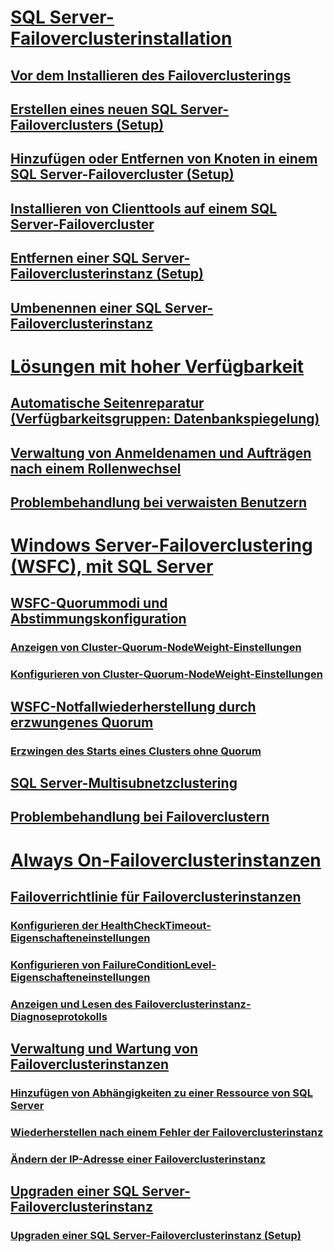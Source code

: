 # [SQL Server-Failoverclusterinstallation](install/sql-server-failover-cluster-installation.md)  
## [Vor dem Installieren des Failoverclusterings](install/before-installing-failover-clustering.md)  
## [Erstellen eines neuen SQL Server-Failoverclusters (Setup)](install/create-a-new-sql-server-failover-cluster-setup.md)  
## [Hinzufügen oder Entfernen von Knoten in einem SQL Server-Failovercluster (Setup)](install/add-or-remove-nodes-in-a-sql-server-failover-cluster-setup.md)  
## [Installieren von Clienttools auf einem SQL Server-Failovercluster](install/install-client-tools-on-a-sql-server-failover-cluster.md)  
## [Entfernen einer SQL Server-Failoverclusterinstanz (Setup)](install/remove-a-sql-server-failover-cluster-instance-setup.md)  
## [Umbenennen einer SQL Server-Failoverclusterinstanz](install/rename-a-sql-server-failover-cluster-instance.md)  

# [Lösungen mit hoher Verfügbarkeit](high-availability-solutions-sql-server.md)  
## [Automatische Seitenreparatur (Verfügbarkeitsgruppen: Datenbankspiegelung)](automatic-page-repair-availability-groups-database-mirroring.md)  
## [Verwaltung von Anmeldenamen und Aufträgen nach einem Rollenwechsel](management-of-logins-and-jobs-after-role-switching-sql-server.md)  
## [Problembehandlung bei verwaisten Benutzern](troubleshoot-orphaned-users-sql-server.md)  

# [Windows Server-Failoverclustering (WSFC), mit SQL Server](windows/windows-server-failover-clustering-wsfc-with-sql-server.md)  
## [WSFC-Quorummodi und Abstimmungskonfiguration](windows/wsfc-quorum-modes-and-voting-configuration-sql-server.md)  
### [Anzeigen von Cluster-Quorum-NodeWeight-Einstellungen](windows/view-cluster-quorum-nodeweight-settings.md)  
### [Konfigurieren von Cluster-Quorum-NodeWeight-Einstellungen](windows/configure-cluster-quorum-nodeweight-settings.md)  
## [WSFC-Notfallwiederherstellung durch erzwungenes Quorum](windows/wsfc-disaster-recovery-through-forced-quorum-sql-server.md)  
### [Erzwingen des Starts eines Clusters ohne Quorum](windows/force-a-wsfc-cluster-to-start-without-a-quorum.md)  
## [SQL Server-Multisubnetzclustering](windows/sql-server-multi-subnet-clustering-sql-server.md)  
## [Problembehandlung bei Failoverclustern](windows/failover-cluster-troubleshooting.md)  

# [Always On-Failoverclusterinstanzen](windows/always-on-failover-cluster-instances-sql-server.md)  
## [Failoverrichtlinie für Failoverclusterinstanzen](windows/failover-policy-for-failover-cluster-instances.md)  
### [Konfigurieren der HealthCheckTimeout-Eigenschafteneinstellungen](windows/configure-healthchecktimeout-property-settings.md)  
### [Konfigurieren von FailureConditionLevel-Eigenschafteneinstellungen](windows/configure-failureconditionlevel-property-settings.md)  
### [Anzeigen und Lesen des Failoverclusterinstanz-Diagnoseprotokolls](windows/view-and-read-failover-cluster-instance-diagnostics-log.md)  
## [Verwaltung und Wartung von Failoverclusterinstanzen](windows/failover-cluster-instance-administration-and-maintenance.md)  
### [Hinzufügen von Abhängigkeiten zu einer Ressource von SQL Server](windows/add-dependencies-to-a-sql-server-resource.md)  
### [Wiederherstellen nach einem Fehler der Failoverclusterinstanz](windows/recover-from-failover-cluster-instance-failure.md)  
### [Ändern der IP-Adresse einer Failoverclusterinstanz](windows/change-the-ip-address-of-a-failover-cluster-instance.md)  
## [Upgraden einer SQL Server-Failoverclusterinstanz](windows/upgrade-a-sql-server-failover-cluster-instance.md)  
### [Upgraden einer SQL Server-Failoverclusterinstanz (Setup)](windows/upgrade-a-sql-server-failover-cluster-instance-setup.md)  
